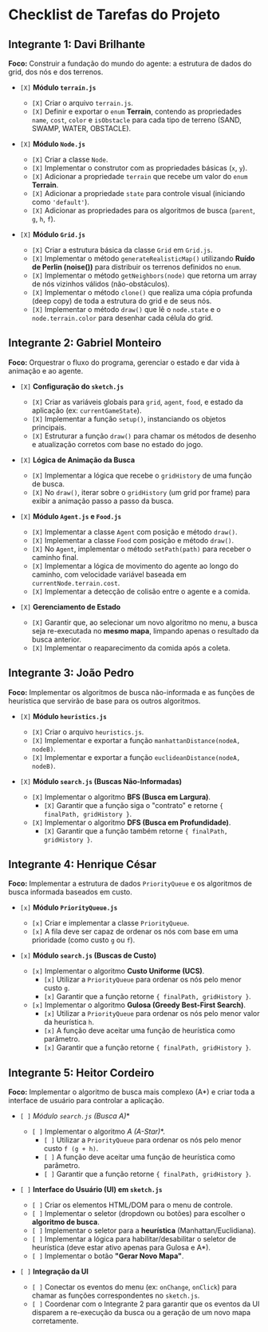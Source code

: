 # Checklist de Tarefas do Projeto

## Integrante 1: Davi Brilhante

**Foco:** Construir a fundação do mundo do agente: a estrutura de dados do grid, dos nós e dos terrenos.

-   `[X]` **Módulo `terrain.js`**
    -   `[X]` Criar o arquivo `terrain.js`.
    -   `[X]` Definir e exportar o `enum` **Terrain**, contendo as propriedades `name`, `cost`, `color` e `isObstacle` para cada tipo de terreno (SAND, SWAMP, WATER, OBSTACLE).

-   `[X]` **Módulo `Node.js`**
    -   `[X]` Criar a classe `Node`.
    -   `[X]` Implementar o construtor com as propriedades básicas (`x`, `y`).
    -   `[X]` Adicionar a propriedade `terrain` que recebe um valor do `enum` **Terrain**.
    -   `[X]` Adicionar a propriedade `state` para controle visual (iniciando como `'default'`).
    -   `[X]` Adicionar as propriedades para os algoritmos de busca (`parent`, `g`, `h`, `f`).

-   `[X]` **Módulo `Grid.js`**
    -   `[X]` Criar a estrutura básica da classe `Grid` em `Grid.js`.
    -   `[X]` Implementar o método `generateRealisticMap()` utilizando **Ruído de Perlin (noise())** para distribuir os terrenos definidos no `enum`.
    -   `[X]` Implementar o método `getNeighbors(node)` que retorna um array de nós vizinhos válidos (não-obstáculos).
    -   `[X]` Implementar o método `clone()` que realiza uma cópia profunda (deep copy) de toda a estrutura do grid e de seus nós.
    -   `[X]` Implementar o método `draw()` que lê o `node.state` e o `node.terrain.color` para desenhar cada célula do grid.

## Integrante 2: Gabriel Monteiro

**Foco:** Orquestrar o fluxo do programa, gerenciar o estado e dar vida à animação e ao agente.

-   `[X]` **Configuração do `sketch.js`**
    -   `[X]` Criar as variáveis globais para `grid`, `agent`, `food`, e estado da aplicação (ex: `currentGameState`).
    -   `[X]` Implementar a função `setup()`, instanciando os objetos principais.
    -   `[X]` Estruturar a função `draw()` para chamar os métodos de desenho e atualização corretos com base no estado do jogo.

-   `[X]` **Lógica de Animação da Busca**
    -   `[X]` Implementar a lógica que recebe o `gridHistory` de uma função de busca.
    -   `[X]` No `draw()`, iterar sobre o `gridHistory` (um grid por frame) para exibir a animação passo a passo da busca.

-   `[X]` **Módulo `Agent.js` e `Food.js`**
    -   `[X]` Implementar a classe `Agent` com posição e método `draw()`.
    -   `[X]` Implementar a classe `Food` com posição e método `draw()`.
    -   `[X]` No `Agent`, implementar o método `setPath(path)` para receber o caminho final.
    -   `[X]` Implementar a lógica de movimento do agente ao longo do caminho, com velocidade variável baseada em `currentNode.terrain.cost`.
    -   `[X]` Implementar a detecção de colisão entre o agente e a comida.

-   `[X]` **Gerenciamento de Estado**
    -   `[X]` Garantir que, ao selecionar um novo algoritmo no menu, a busca seja re-executada no **mesmo mapa**, limpando apenas o resultado da busca anterior.
    -   `[X]` Implementar o reaparecimento da comida após a coleta.

## Integrante 3: João Pedro

**Foco:** Implementar os algoritmos de busca não-informada e as funções de heurística que servirão de base para os outros algoritmos.

-   `[X]` **Módulo `heuristics.js`**
    -   `[X]` Criar o arquivo `heuristics.js`.
    -   `[X]` Implementar e exportar a função `manhattanDistance(nodeA, nodeB)`.
    -   `[X]` Implementar e exportar a função `euclideanDistance(nodeA, nodeB)`.

-   `[X]` **Módulo `search.js` (Buscas Não-Informadas)**
    -   `[X]` Implementar o algoritmo **BFS (Busca em Largura)**.
        -   `[X]` Garantir que a função siga o "contrato" e retorne `{ finalPath, gridHistory }`.
    -   `[X]` Implementar o algoritmo **DFS (Busca em Profundidade)**.
        -   `[X]` Garantir que a função também retorne `{ finalPath, gridHistory }`.

## Integrante 4: Henrique César

**Foco:** Implementar a estrutura de dados `PriorityQueue` e os algoritmos de busca informada baseados em custo.

-   `[x]` **Módulo `PriorityQueue.js`**
    -   `[x]` Criar e implementar a classe `PriorityQueue`.
    -   `[x]` A fila deve ser capaz de ordenar os nós com base em uma prioridade (como custo `g` ou `f`).

-   `[x]` **Módulo `search.js` (Buscas de Custo)**
    -   `[x]` Implementar o algoritmo **Custo Uniforme (UCS)**.
        -   `[x]` Utilizar a `PriorityQueue` para ordenar os nós pelo menor custo `g`.
        -   `[x]` Garantir que a função retorne `{ finalPath, gridHistory }`.
    -   `[x]` Implementar o algoritmo **Gulosa (Greedy Best-First Search)**.
        -   `[x]` Utilizar a `PriorityQueue` para ordenar os nós pelo menor valor da heurística `h`.
        -   `[x]` A função deve aceitar uma função de heurística como parâmetro.
        -   `[x]` Garantir que a função retorne `{ finalPath, gridHistory }`.

## Integrante 5: Heitor Cordeiro

**Foco:** Implementar o algoritmo de busca mais complexo (A*) e criar toda a interface de usuário para controlar a aplicação.

-   `[ ]` **Módulo `search.js` (Busca A*)**
    -   `[ ]` Implementar o algoritmo **A* (A-Star)**.
        -   `[ ]` Utilizar a `PriorityQueue` para ordenar os nós pelo menor custo `f (g + h)`.
        -   `[ ]` A função deve aceitar uma função de heurística como parâmetro.
        -   `[ ]` Garantir que a função retorne `{ finalPath, gridHistory }`.

-   `[ ]` **Interface do Usuário (UI) em `sketch.js`**
    -   `[ ]` Criar os elementos HTML/DOM para o menu de controle.
    -   `[ ]` Implementar o seletor (dropdown ou botões) para escolher o **algoritmo de busca**.
    -   `[ ]` Implementar o seletor para a **heurística** (Manhattan/Euclidiana).
    -   `[ ]` Implementar a lógica para habilitar/desabilitar o seletor de heurística (deve estar ativo apenas para Gulosa e A*).
    -   `[ ]` Implementar o botão **"Gerar Novo Mapa"**.

-   `[ ]` **Integração da UI**
    -   `[ ]` Conectar os eventos do menu (ex: `onChange`, `onClick`) para chamar as funções correspondentes no `sketch.js`.
    -   `[ ]` Coordenar com o Integrante 2 para garantir que os eventos da UI disparem a re-execução da busca ou a geração de um novo mapa corretamente.